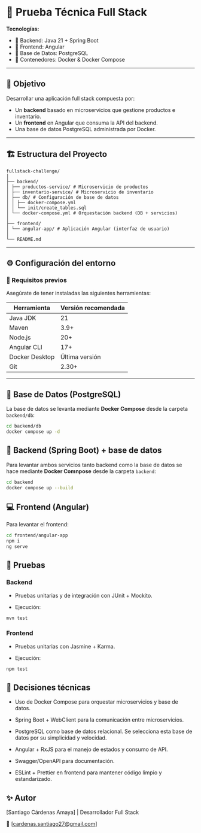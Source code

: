 # 🚀 Prueba Técnica Full Stack

**Tecnologías:**  
- 🧱 Backend: Java 21 + Spring Boot  
- 🧩 Frontend: Angular  
- 🐘 Base de Datos: PostgreSQL  
- 🐳 Contenedores: Docker & Docker Compose  

---

## 🎯 Objetivo

Desarrollar una aplicación full stack compuesta por:
- Un **backend** basado en microservicios que gestione productos e inventario.
- Un **frontend** en Angular que consuma la API del backend.
- Una base de datos PostgreSQL administrada por Docker.

---

## 🏗️ Estructura del Proyecto

```text
fullstack-challenge/
│
├── backend/
│ ├── productos-service/ # Microservicio de productos
│ ├── inventario-service/ # Microservicio de inventario
│ ├── db/ # Configuración de base de datos
│ │ ├── docker-compose.yml
│ │ └── init/create_tables.sql
│ └── docker-compose.yml # Orquestación backend (DB + servicios)
│
├── frontend/
│ └── angular-app/ # Aplicación Angular (interfaz de usuario)
│
└── README.md
```

---

## ⚙️ Configuración del entorno

### 🔧 Requisitos previos
Asegúrate de tener instaladas las siguientes herramientas:

| Herramienta | Versión recomendada |
|--------------|---------------------|
| Java JDK | 21 |
| Maven | 3.9+ |
| Node.js | 20+ |
| Angular CLI | 17+ |
| Docker Desktop | Última versión |
| Git | 2.30+ |

---

## 🐘 Base de Datos (PostgreSQL)

La base de datos se levanta mediante **Docker Compose** desde la carpeta `backend/db`:

```bash
cd backend/db
docker compose up -d
```

## 🧱 Backend (Spring Boot) + base de datos

Para levantar ambos servicios tanto backend como la base de datos se hace mediante **Docker Comnpose** desde la carpeta `backend`:

```bash
cd backend
docker compose up --build
```

## 💻 Frontend (Angular)

Para levantar el frontend:

```bash
cd frontend/angular-app
npm i
ng serve
```

## 🧪 Pruebas

### Backend

- Pruebas unitarias y de integración con JUnit + Mockito.

- Ejecución:

```bash
mvn test
```

### Frontend

- Pruebas unitarias con Jasmine + Karma.

- Ejecución:

```bash
npm test
```

## 🧠 Decisiones técnicas

- Uso de Docker Compose para orquestar microservicios y base de datos.

- Spring Boot + WebClient para la comunicación entre microservicios.

- PostgreSQL como base de datos relacional. Se selecciona esta base de datos por su simplicidad y velocidad.

- Angular + RxJS para el manejo de estados y consumo de API.

- Swagger/OpenAPI para documentación.

- ESLint + Prettier en frontend para mantener código limpio y estandarizado.

## ✨ Autor

[Santiago Cárdenas Amaya] | Desarrollador Full Stack

📧 [cardenas.santiago27@gmail.com]